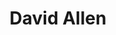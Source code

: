 ---
title: David Allen
author_slug: david_allen
wikipedia_url: https://en.wikipedia.org/wiki/David_Allen
layout: author
---